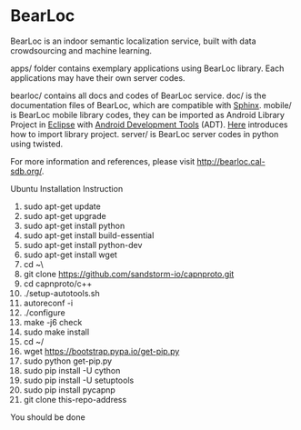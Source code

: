 # BearLoc

BearLoc is an indoor semantic localization service, built with data crowdsourcing and machine learning.


apps/ folder contains exemplary applications using BearLoc library. Each applications may have their own server codes.


bearloc/ contains all docs and codes of BearLoc service. doc/ is the documentation files of BearLoc, which are compatible with [Sphinx](http://sphinx-doc.org/). mobile/ is BearLoc mobile library codes, they can be imported as Android Library Project in [Eclipse](http://www.eclipse.org/) with [Android Development Tools](http://developer.android.com/tools/sdk/eclipse-adt.html) (ADT). [Here](http://developer.android.com/tools/projects/projects-eclipse.html#ReferencingLibraryProject) introduces how to import library project. server/ is BearLoc server codes in python using twisted. 


For more information and references, please visit <http://bearloc.cal-sdb.org/>.

Ubuntu Installation Instruction

1. sudo apt-get update
2. sudo apt-get upgrade
3. sudo apt-get install python
4. sudo apt-get install build-essential
5. sudo apt-get install python-dev
6. sudo apt-get install wget
7. cd ~\
8. git clone https://github.com/sandstorm-io/capnproto.git
9. cd capnproto/c++
10. ./setup-autotools.sh
11. autoreconf -i
12. ./configure
13. make -j6 check
14. sudo make install
15. cd ~/
15. wget https://bootstrap.pypa.io/get-pip.py
16. sudo python get-pip.py
16. sudo pip install -U cython
17. sudo pip install -U setuptools
18. sudo pip install pycapnp
19. git clone this-repo-address


You should be done
